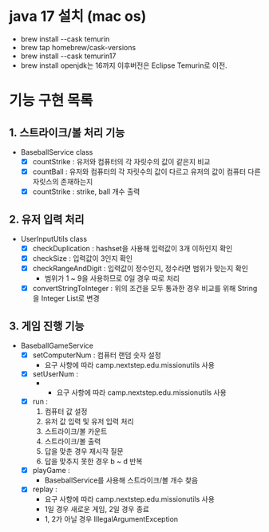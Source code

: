 # java 17 설치 (mac os)
+ brew install --cask temurin
+ brew tap homebrew/cask-versions
+ brew install --cask temurin17
+ brew install openjdk는 16까지 이후버전은 Eclipse Temurin로 이전.

# 기능 구현 목록 
## 1. 스트라이크/볼 처리 기능 
+ BaseballService class
  + [x] countStrike : 유저와 컴퓨터의 각 자릿수의 값이 같은지 비교
  + [x] countBall : 유저와 컴퓨터의 각 자릿수의 값이 다르고 유저의 값이 컴퓨터 다른 자릿스의 존재하는지  
  + [x] countStrike : strike, ball 개수 출력

## 2. 유저 입력 처리
+ UserInputUtils class
  + [x] checkDuplication : hashset을 사용해 입력값이 3개 이하인지 확인
  + [x] checkSize : 입력값이 3인지 확인 
  + [x] checkRangeAndDigit : 입력값이 정수인지, 정수라면 범위가 맞는지 확인
    + 범위가 1 ~ 9을 사용하므로 0일 경우 따로 처리
  + [x] convertStringToInteger : 위의 조건을 모두 통과한 경우 비교를 위해 String을 Integer List로 변경
  
## 3. 게임 진행 기능 
+ BaseballGameService
  + [x] setComputerNum : 컴퓨터 랜덤 숫자 설정 
    + 요구 사항에 따라 camp.nextstep.edu.missionutils 사용
  + [x] setUserNum : 
    + + 요구 사항에 따라 camp.nextstep.edu.missionutils 사용
  + [x] run : 
    1. 컴퓨터 값 설정
    2. 유저 값 입력 및 유저 입력 처리
    3. 스트라이크/볼 카운트
    4. 스트라이크/볼 출력 
    5. 답을 맞춘 경우 재시작 질문
    6. 답을 맞추지 못한 경우 b ~ d 반복 
  + [x] playGame :
    + BaseballService를 사용해 스트라이크/볼 개수 찾음
  + [x] replay : 
    + 요구 사항에 따라 camp.nextstep.edu.missionutils 사용
    + 1일 경우 새로운 게임, 2일 경우 종료
    + 1, 2가 아닐 경우 IllegalArgumentException
